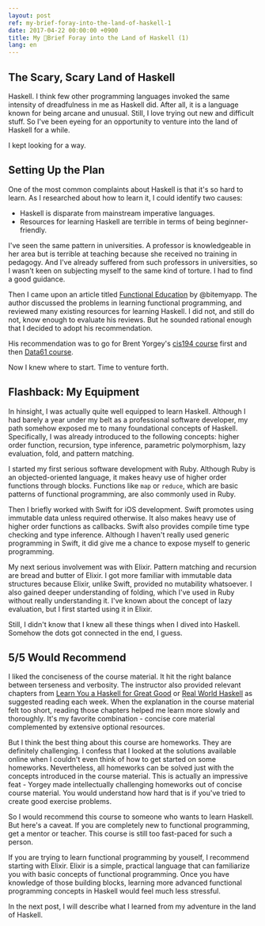 ```yaml
---
layout: post
ref: my-brief-foray-into-the-land-of-haskell-1
date: 2017-04-22 00:00:00 +0900
title: My Brief Foray into the Land of Haskell (1)
lang: en
---
```


## The Scary, Scary Land of Haskell

Haskell. I think few other programming languages invoked the same intensity of dreadfulness in me as Haskell did. After all, it is a language known for being arcane and unusual. Still, I love trying out new and difficult stuff. So I've been eyeing for an opportunity to venture into the land of Haskell for a while.

I kept looking for a way. 

## Setting Up the Plan

One of the most common complaints about Haskell is that it's so hard to learn. As I researched about how to learn it, I could identify two causes:

* Haskell is disparate from mainstream imperative languages.
* Resources for learning Haskell are terrible in terms of being beginner-friendly.

I've seen the same pattern in universities. A professor is knowledgeable in her area but is terrible at teaching because she received no training in pedagogy. And I've already suffered from such professors in universities, so I wasn't keen on subjecting myself to the same kind of torture. I had to find a good guidance.

Then I came upon an article titled [Functional Education](http://bitemyapp.com/posts/2014-12-31-functional-education.html) by @bitemyapp. The author discussed the problems in learning functional programming, and reviewed many existing resources for learning Haskell. I did not, and still do not, know enough to evaluate his reviews. But he sounded rational enough that I decided to adopt his recommendation.

His recommendation was to go for Brent Yorgey's [cis194 course](http://www.seas.upenn.edu/~cis194/spring13/lectures.html) first and then [Data61 course](https://github.com/data61/fp-course).

Now I knew where to start. Time to venture forth.

## Flashback: My Equipment

In hinsight, I was actually quite well equipped to learn Haskell. Although I had barely a year under my belt as a professional software developer, my path somehow exposed me to many foundational concepts of Haskell. Specifically, I was already introduced to the following concepts: higher order function, recursion, type inference, parametric polymorphism, lazy evaluation, fold, and pattern matching.

I started my first serious software development with Ruby. Although Ruby is an objected-oriented language, it makes heavy use of higher order functions through blocks. Functions like `map` or `reduce`, which are basic patterns of functional programming, are also commonly used in Ruby.

Then I briefly worked with Swift for iOS development. Swift promotes using immutable data unless required otherwise. It also makes heavy use of higher order functions as callbacks. Swift also provides compile time type checking and type inference. Although I haven't really used generic programming in Swift, it did give me a chance to expose myself to generic programming.

My next serious involvement was with Elixir. Pattern matching and recursion are bread and butter of Elixir. I got more familiar with immutable data structures because Elixir, unlike Swift, provided no mutability whatsoever. I also gained deeper understanding of folding, which I've used in Ruby without really understanding it. I've known about the concept of lazy evaluation, but I first started using it in Elixir.

Still, I didn't know that I knew all these things when I dived into Haskell. Somehow the dots got connected in the end, I guess.

## 5/5 Would Recommend 

I liked the conciseness of the course material. It hit the right balance between terseness and verbosity. The instructor also provided relevant chapters from [Learn You a Haskell for Great Good](http://learnyouahaskell.com/) or [Real World Haskell](http://book.realworldhaskell.org/) as suggested reading each week. When the explanation in the course material felt too short, reading those chapters helped me learn more slowly and thoroughly. It's my favorite combination - concise core material complemented by extensive optional resources.

But I think the best thing about this course are homeworks. They are definitely challenging. I confess that I looked at the solutions available online when I couldn't even think of how to get started on some homeworks. Nevertheless, all homeworks can be solved just with the concepts introduced in the course material. This is actually an impressive feat - Yorgey made intellectually challenging homeworks out of concise course material. You would understand how hard that is if you've tried to create good exercise problems.

So I would recommend this course to someone who wants to learn Haskell. But here's a caveat. If you are completely new to functional programming, get a mentor or teacher. This course is still too fast-paced for such a person. 

If you are trying to learn functional programming by youself, I recommend starting with Elixir. Elixir is a simple, practical language that can familiarize you with basic concepts of functional programming. Once you have knowledge of those building blocks, learning more advanced functional programming concepts in Haskell would feel much less stressful.

In the next post, I will describe what I learned from my adventure in the land of Haskell.